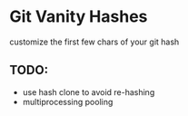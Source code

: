 # Git Vanity Hashes

customize the first few chars of your git hash

## TODO:

* use hash clone to avoid re-hashing
* multiprocessing pooling